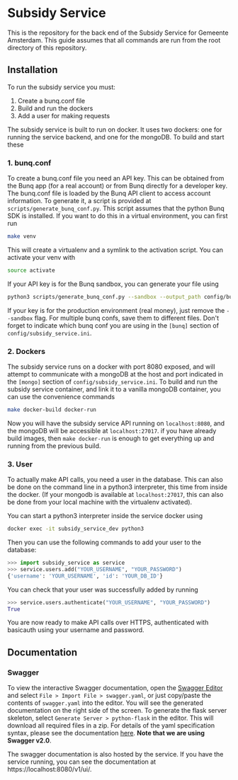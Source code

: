 # Subsidy Service

This is the repository for the back end of the Subsidy Service for Gemeente Amsterdam. This guide assumes that all commands are run from the root directory of this repository.

## Installation

To run the subsidy service you must:

1. Create a bunq.conf file
2. Build and run the dockers
3. Add a user for making requests

The subsidy service is built to run on docker. It uses two dockers: one for running the service backend, and one for the mongoDB. To build and start these 

### 1. bunq.conf

To create a bunq.conf file you need an API key. This can be obtained from the Bunq app (for a real account) or from Bunq directly for a developer key. The bunq.conf file is loaded by the Bunq API client to access account information. To generate it, a script is provided at `scripts/generate_bunq_conf.py`. This script assumes that the python Bunq SDK is installed. If you want to do this in a virtual environment, you can first run 

```bash
make venv
```

This will create a virtualenv and a symlink to the activation script. You can activate your venv with

```bash
source activate
```

If your API key is for the Bunq sandbox, you can generate your file using

```bash
python3 scripts/generate_bunq_conf.py --sandbox --output_path config/bunq.conf "YOUR_API_KEY"
```

If your key is for the production environment (real money), just remove the `--sandbox` flag. For multiple bunq confs, save them to different files. Don't forget to indicate which bunq conf you are using in the `[bunq]` section of `config/subsidy_service.ini`.


### 2. Dockers

The subsidy service runs on a docker with port 8080 exposed, and will attempt to communicate with a mongoDB at the host and port indicated in the `[mongo]` section of `config/subsidy_service.ini`. To build and run the subsidy service container, and link it to a vanilla mongoDB container, you can use the convenience commands

```bash
make docker-build docker-run
```

Now you will have the subsidy service API running on `localhost:8080`, and the mongoDB will be accessible at `localhost:27017`. if you have already build images, then `make docker-run` is enough to get everything up and running from the previous build.

### 3. User

To actually make API calls, you need a user in the database. This can also be done on the command line in a python3 interpreter, this time from inside the docker. (If your mongodb is available at `localhost:27017`, this can also be done from your local machine with the virtualenv activated).

You can start a python3 interpreter inside the service docker using 

```bash
docker exec -it subsidy_service_dev python3
```

Then you can use the following commands to add your user to the database:

```python
>>> import subsidy_service as service
>>> service.users.add("YOUR_USERNAME", "YOUR_PASSWORD")
{'username': 'YOUR_USERNAME', 'id': 'YOUR_DB_ID'}
```

You can check that your user was successfully added by running

```python
>>> service.users.authenticate("YOUR_USERNAME", "YOUR_PASSWORD")
True
```

You are now ready to make API calls over HTTPS, authenticated with basicauth using your username and password.

## Documentation

### Swagger

To view the interactive Swagger documentation, open the [Swagger Editor](https://editor.swagger.io/) and select `File > Import File > swagger.yaml`, or just copy/paste the contents of `swagger.yaml` into the editor. You will see the generated documentation on the right side of the screen. To generate the flask server skeleton, select `Generate Server > python-flask` in the editor. This will download all required files in a zip. For details of the yaml specification syntax, please see the documentation [here](https://github.com/OAI/OpenAPI-Specification/blob/master/versions/2.0.md). **Note that we are using Swagger v2.0**. 

The swagger documentation is also hosted by the service. If you have the service running, you can see the documentation at https://localhost:8080/v1/ui/. 
